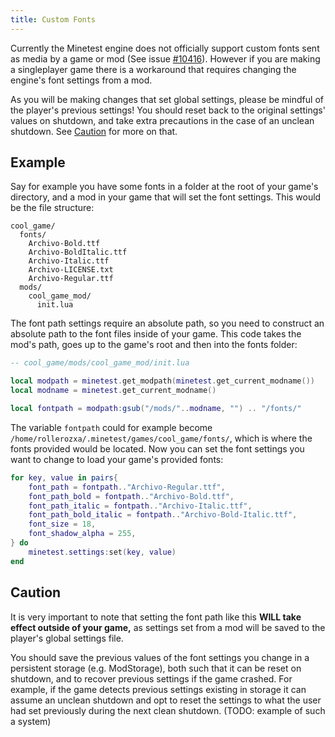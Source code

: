 ```yaml
---
title: Custom Fonts
---
```


Currently the Minetest engine does not officially support custom fonts sent as media by a game or mod (See issue [#10416](https://github.com/minetest/minetest/issues/10416)). However if you are making a singleplayer game there is a workaround that requires changing the engine's font settings from a mod.

As you will be making changes that set global settings, please be mindful of the player's previous settings! You should reset back to the original settings' values on shutdown, and take extra precautions in the case of an unclean shutdown. See [Caution](#Caution) for more on that.

## Example
Say for example you have some fonts in a folder at the root of your game's directory, and a mod in your game that will set the font settings. This would be the file structure:

```
cool_game/
  fonts/
    Archivo-Bold.ttf
    Archivo-BoldItalic.ttf
    Archivo-Italic.ttf
    Archivo-LICENSE.txt
    Archivo-Regular.ttf
  mods/
    cool_game_mod/
      init.lua
```

The font path settings require an absolute path, so you need to construct an absolute path to the font files inside of your game. This code takes the mod's path, goes up to the game's root and then into the fonts folder:

```lua
-- cool_game/mods/cool_game_mod/init.lua

local modpath = minetest.get_modpath(minetest.get_current_modname())
local modname = minetest.get_current_modname()

local fontpath = modpath:gsub("/mods/"..modname, "") .. "/fonts/"
```

The variable `fontpath` could for example become `/home/rollerozxa/.minetest/games/cool_game/fonts/`, which is where the fonts provided would be located. Now you can set the font settings you want to change to load your game's provided fonts:

```lua
for key, value in pairs{
	font_path = fontpath.."Archivo-Regular.ttf",
	font_path_bold = fontpath.."Archivo-Bold.ttf",
	font_path_italic = fontpath.."Archivo-Italic.ttf",
	font_path_bold_italic = fontpath.."Archivo-Bold-Italic.ttf",
	font_size = 18,
	font_shadow_alpha = 255,
} do
	minetest.settings:set(key, value)
end
```

## Caution
It is very important to note that setting the font path like this **WILL take effect outside of your game,** as settings set from a mod will be saved to the player's global settings file.

You should save the previous values of the font settings you change in a persistent storage (e.g. ModStorage), both such that it can be reset on shutdown, and to recover previous settings if the game crashed. For example, if the game detects previous settings existing in storage it can assume an unclean shutdown and opt to reset the settings to what the user had set previously during the next clean shutdown. (TODO: example of such a system)
